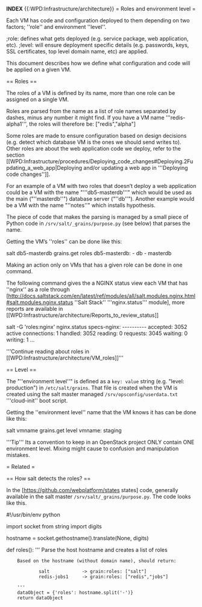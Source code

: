 __INDEX__
{{:WPD:Infrastructure/architecture}}
= Roles and environment level =

Each VM has code and configuration deployed to them depending on two factors; ''role'' and environment ''level''. 

;role: defines what gets deployed (e.g. service package, web application, etc).
;level: will ensure deployment specific details (e.g. passwords, keys, SSL certificates, top level domain name, etc) are applied.

This document describes how we define what configuration and code will be applied on a given VM.

== Roles ==

The roles of a VM is defined by its name, more than one role can be assigned on a single VM. 

Roles are parsed from the name as a list of role names separated by dashes, minus any number it might find.  If you have a VM name '''redis-alpha1''', the roles will therefore be: <nowiki>["redis","alpha"]</nowiki>

Some roles are made to ensure configuration based on design decisions (e.g. detect which database VM is the ones we should send writes to). Other roles are about the web application code we deploy, refer to the section  [[WPD:Infrastructure/procedures/Deploying_code_changes#Deploying.2Fupdating_a_web_app|Deploying and/or updating a web app in '''Deploying code changes'']].

For an example of a VM with two roles that doesn’t deploy a web application could be a VM with the name "'''db5-masterdb'''" which would be used as the main ("''masterdb''") database server ("''db''").  Another example would be a VM with the name "''notes''" which installs hypothesis.

The piece of code that makes the parsing is managed by a small piece of Python code in <code>/srv/salt/_grains/purpose.py</code> (see below) that parses the name.

Getting the VM’s ''roles'' can be done like this:

  salt db5-masterdb grains.get roles
  db5-masterdb:
    - db
    - masterdb

Making an action only on VMs that has a given role can be done in one command.

The following command gives the a NGINX status view each VM that has ''nginx'' as a role through [http://docs.saltstack.com/en/latest/ref/modules/all/salt.modules.nginx.html#salt.modules.nginx.status ''Salt Stack'' '''nginx.status''' module], more reports are available in [[WPD:Infrastructure/architecture/Reports_to_review_status]]

  salt -G 'roles:nginx' nginx.status
  specs-nginx:
    ----------
    accepted:
        3052
    active connections:
        1
    handled:
        3052
    reading:
        0
    requests:
        3045
    waiting:
        0
    writing:
        1
  ...


'''Continue reading about roles in [[WPD:Infrastructure/architecture/VM_roles]]'''

== Level ==

The "''environment level''" is defined as a <code>key: value</code> string (e.g. "level: production") in <code>/etc/salt/grains</code>. That file is created when the VM is created using the salt master managed <code>/srv/opsconfig/userdata.txt</code> '''cloud-init'' boot script.  

Getting the ''environment level'' name that the VM knows it has can be done like this:

  salt vmname grains.get level
  vmname:
    staging

'''Tip''' Its a convention to keep in an OpenStack project ONLY contain ONE environment level. Mixing might cause to confusion and manipulation mistakes.


= Related =

== How salt detects the roles? ==

In the  [https://github.com/webplatform/states states] code, generally available in the salt master <code>/srv/salt/_grains/purpose.py</code>. The code looks like this.

<syntaxHighlight lang=python>
#!/usr/bin/env python

import socket
from string import digits

hostname = socket.gethostname().translate(None, digits)

def roles():
        '''
        Parse the host hostname and creates a list of roles

        Based on the hostname (without domain name), should return:

                salt            -> grain:roles: ["salt"]
                redis-jobs1     -> grain:roles: ["redis","jobs"]

        '''
        dataObject = {'roles': hostname.split('-')}
        return dataObject
</syntaxHighlight>